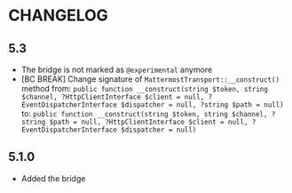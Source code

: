 CHANGELOG
=========

5.3
---

 * The bridge is not marked as `@experimental` anymore
 * [BC BREAK] Change signature of `MattermostTransport::__construct()` method from:
   `public function __construct(string $token, string $channel, ?HttpClientInterface $client = null, ?EventDispatcherInterface $dispatcher = null, ?string $path = null)`
   to:
   `public function __construct(string $token, string $channel, ?string $path = null, ?HttpClientInterface $client = null, ?EventDispatcherInterface $dispatcher = null)`

5.1.0
-----

 * Added the bridge
